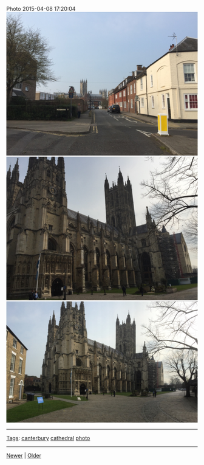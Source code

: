 <!--
title: Photo 2015-04-08 17
date: 2020-06-28T14:49:39.883Z
tags: canterbury, cathedral, photo
-->




Photo 2015-04-08 17:20:04
![](115863904707-0.jpg)
![](115863904707-1.jpg)
![](115863904707-2.jpg)

<!--BOTTOM-POST-NAVIGATION-->
---

[Tags](tags.md): [canterbury](tag-canterbury.md) [cathedral](tag-cathedral.md) [photo](tag-photo.md)

---

[Newer](115138807662.md) | [Older](116380733192.md)